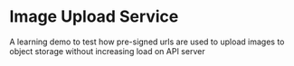 # Image Upload Service

A learning demo to test how pre-signed urls are used to upload images to object storage without increasing load on API server

